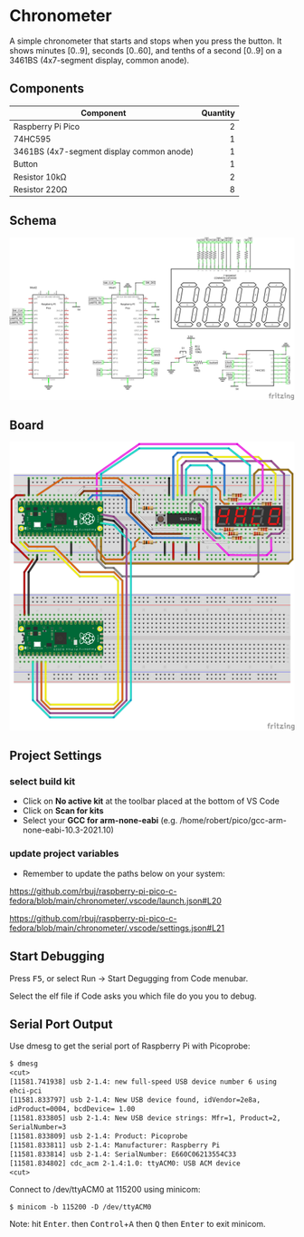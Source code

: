 # Chronometer

A simple chronometer that starts and stops when you press the button. It shows minutes [0..9], seconds [0..60], and tenths of a second [0..9] on a 3461BS (4x7-segment display, common anode).

## Components

| Component                                  |  Quantity |
|--------------------------------------------|----------:|
| Raspberry Pi Pico                          |         2 |
| 74HC595                                    |         1 |
| 3461BS (4x7-segment display common anode)  |         1 |
| Button                                     |         1 |
| Resistor 10kΩ                              |         2 |
| Resistor 220Ω                              |         8 |

## Schema
![seven segment display schema](doc/seven_segment_display_schem.png)

## Board

![seven segment display board](doc/seven_segment_display_bb.png)

## Project Settings

### select build kit

- Click on **No active kit** at the toolbar placed at the bottom of VS Code
- Click on **Scan for kits**
- Select your **GCC for arm-none-eabi** (e.g. /home/robert/pico/gcc-arm-none-eabi-10.3-2021.10)

### update project variables
- Remember to update the paths below on your system:

https://github.com/rbuj/raspberry-pi-pico-c-fedora/blob/main/chronometer/.vscode/launch.json#L20

https://github.com/rbuj/raspberry-pi-pico-c-fedora/blob/main/chronometer/.vscode/settings.json#L21

## Start Debugging

Press <kbd>F5</kbd>, or select Run -> Start Degugging from Code menubar.

Select the elf file if Code asks you which file do you you to debug.

## Serial Port Output

Use dmesg to get the serial port of Raspberry Pi with Picoprobe:
```
$ dmesg
<cut>
[11581.741938] usb 2-1.4: new full-speed USB device number 6 using ehci-pci
[11581.833797] usb 2-1.4: New USB device found, idVendor=2e8a, idProduct=0004, bcdDevice= 1.00
[11581.833805] usb 2-1.4: New USB device strings: Mfr=1, Product=2, SerialNumber=3
[11581.833809] usb 2-1.4: Product: Picoprobe
[11581.833811] usb 2-1.4: Manufacturer: Raspberry Pi
[11581.833814] usb 2-1.4: SerialNumber: E660C06213554C33
[11581.834802] cdc_acm 2-1.4:1.0: ttyACM0: USB ACM device
<cut>
```
Connect to /dev/ttyACM0 at 115200 using minicom:
```
$ minicom -b 115200 -D /dev/ttyACM0
```
Note: hit <kbd>Enter</kbd>. then <kbd>Control</kbd>+<kbd>A</kbd> then <kbd>Q</kbd> then <kbd>Enter</kbd> to exit minicom.
